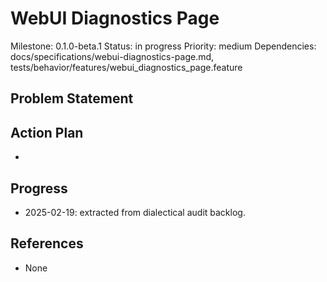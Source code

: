 # WebUI Diagnostics Page
Milestone: 0.1.0-beta.1
Status: in progress
Priority: medium
Dependencies: docs/specifications/webui-diagnostics-page.md, tests/behavior/features/webui_diagnostics_page.feature

## Problem Statement
<description>


## Action Plan
- <tasks>

## Progress
- 2025-02-19: extracted from dialectical audit backlog.

## References
- None
